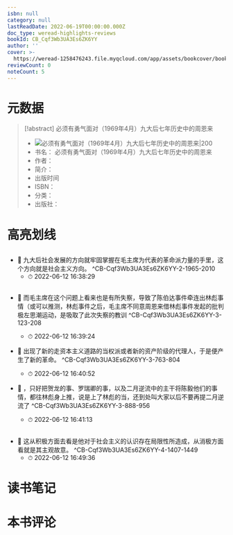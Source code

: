 ```yaml
---
isbn: null
category: null
lastReadDate: 2022-06-19T00:00:00.000Z
doc_type: weread-highlights-reviews
bookId: CB_Cqf3Wb3UA3Es6ZK6YY
author: ''
cover: >-
  https://weread-1258476243.file.myqcloud.com/app/assets/bookcover/book_cover_default_imported_04.png
reviewCount: 0
noteCount: 5
---
```

# 元数据
> [!abstract] 必须有勇气面对（1969年4月）九大后七年历史中的周恩来
> - ![ 必须有勇气面对（1969年4月）九大后七年历史中的周恩来|200](https://weread-1258476243.file.myqcloud.com/app/assets/bookcover/book_cover_default_imported_04.png)
> - 书名： 必须有勇气面对（1969年4月）九大后七年历史中的周恩来
> - 作者： 
> - 简介： 
> - 出版时间 
> - ISBN： 
> - 分类： 
> - 出版社： 

# 高亮划线

## 


- 📌 九大后社会发展的方向就牢固掌握在毛主席为代表的革命派力量的手里，这个方向就是社会主义方向。 ^CB-Cqf3Wb3UA3Es6ZK6YY-2-1965-2010
    - ⏱ 2022-06-12 16:38:29 
## 


- 📌 而毛主席在这个问题上看来也是有所失察，导致了陈伯达事件牵连出林彪事情（或可以推测，林彪事件之后，毛主席不同意周恩来借林彪事件发起的批判极左思潮运动，是吸取了此次失察的教训 ^CB-Cqf3Wb3UA3Es6ZK6YY-3-123-208
    - ⏱ 2022-06-12 16:39:24 

- 📌 出现了新的走资本主义道路的当权派或者新的资产阶级的代理人，于是便产生了新的革命。 ^CB-Cqf3Wb3UA3Es6ZK6YY-3-763-804
    - ⏱ 2022-06-12 16:40:52 

- 📌 ，只好把贺龙的事、罗瑞卿的事，以及二月逆流中的主干将陈毅他们的事情，都往林彪身上推，说是上了林彪的当，还到处叫大家以后不要再提二月逆流了 ^CB-Cqf3Wb3UA3Es6ZK6YY-3-888-956
    - ⏱ 2022-06-12 16:41:13 
## 


- 📌 这从积极方面去看是他对于社会主义的认识存在局限性所造成，从消极方面看就是其主观故意。 ^CB-Cqf3Wb3UA3Es6ZK6YY-4-1407-1449
    - ⏱ 2022-06-12 16:49:36 
# 读书笔记

# 本书评论
